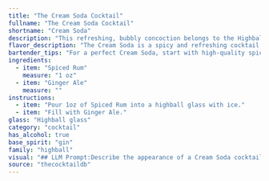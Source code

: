 ```yaml
---
title: "The Cream Soda Cocktail"
fullname: "The Cream Soda Cocktail"
shortname: "Cream Soda"
description: "This refreshing, bubbly concoction belongs to the Highball family, known for their tall, ice-filled format and simple ingredient list.  While its exact origin is unclear, its combination of spiced rum and ginger ale likely emerged in the early 20th century, a time when both ingredients were readily available and enjoyed in popular drinks. "
flavor_description: "The Cream Soda is a spicy and refreshing cocktail with a unique flavor profile. The spiced rum brings notes of cinnamon, clove, and vanilla, which are softened by the sweetness of the ginger ale. The ginger adds a subtle warmth and a slight bite, while the bubbles create a lively and effervescent texture. This combination results in a surprisingly complex and balanced drink that is perfect for warm weather. "
bartender_tips: "For a perfect Cream Soda, start with high-quality spiced rum.  Use a chilled glass and fill it with ice. Add rum, then top with ginger ale, leaving a bit of headroom for the fizz.  A squeeze of lime adds a refreshing brightness.  Don't over-shake or stir – you want the ginger ale to retain its effervescence.  Enjoy! "
ingredients:
  - item: "Spiced Rum"
    measure: "1 oz"
  - item: "Ginger Ale"
    measure: ""
instructions:
  - item: "Pour 1oz of Spiced Rum into a highball glass with ice."
  - item: "Fill with Ginger Ale."
glass: "Highball glass"
category: "cocktail"
has_alcohol: true
base_spirit: "gin"
family: "highball"
visual: "## LLM Prompt:Describe the appearance of a Cream Soda cocktail, made with spiced rum and ginger ale. Consider these aspects:* **Color:** What is the overall color of the drink? Is it a single, uniform color, or does it have variations or layers?* **Transparency:** Is the drink clear, cloudy, or opaque? * **Texture:**  Is the drink smooth, bubbly, or have any visible ingredients?* **Garnish:**  What garnishes, if any, are added to the cocktail? How do they affect the visual appeal? Please be descriptive and imaginative, capturing the essence of this unique cocktail. "
source: "thecocktaildb"
---
```


